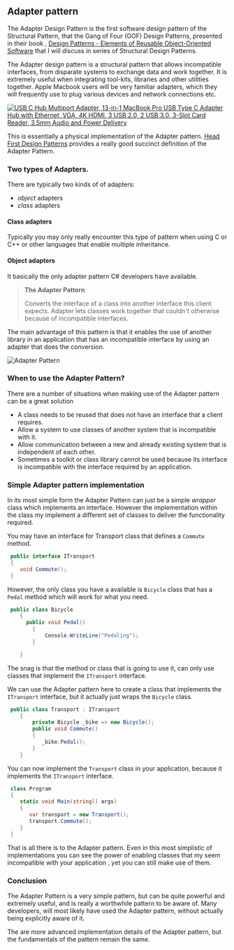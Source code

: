 ## Adapter pattern

The Adapter Design Pattern is the first software design pattern of the Structural Pattern, that the Gang of Four (GOF) Design Patterns,  presented in their book , [Design Patterns - Elements of Reusable Object-Oriented Software](https://amzn.to/2PdkTck)
that I will discuss in series of Structural Design Patterns.

The Adapter design pattern is a structural pattern that allows incompatible interfaces, from disparate systems to exchange data and work together.  It is extremely useful when integrating tool-kits, libraries and other utilities together.  Apple Macbook users will be very familiar adapters, which they will frequently use to plug various devices and network connections etc.

[![USB C Hub Multiport Adapter, 13-in-1 MacBook Pro USB Type C Adapter Hub with Ethernet, VGA, 4K HDMI, 3 USB 2.0, 2 USB 3.0, 3-Slot Card Reader, 3.5mm Audio and Power Delivery](https://garywoodfine.com/wp-content/uploads/2021/04/adapter-pattern.jpg)](https://amzn.to/3gHAkXX)

This is essentially a physical implementation of the Adapter pattern.  [Head First Design Patterns](https://amzn.to/3tSqSVo "Head First Design Patterns: Building Extensible and Maintainable Object-Oriented Software")  provides a really good succinct definition of the Adapter Pattern.

### Two types of Adapters.

There are typically two kinds of of adapters:
* *object* adapters
* *class* adapters

#### Class adapters
Typically you may only really encounter this type of pattern when using C or C++ or other languages that enable multiple inheritance.

#### Object adapters
It basically the only adapter pattern C# developers have available.

> **The Adapter Pattern**
> 
>  Converts the interface of a class into another interface this client expects. Adapter lets classes work together that couldn't otherwise because of incompatible interfaces.

The main advantage of this pattern is that it enables the use of another library in an application that has an incompatible interface by using an adapter that does the conversion. 


![Adapter Pattern](https://garywoodfine.com/wp-content/uploads/2021/04/adapter-pattern.png)

### When to use the Adapter Pattern?
There are a number of situations when making use of the Adapter pattern can be a great solution

* A class needs to be reused that does not have an interface that a client requires.
* Allow a system to use classes of another system that is incompatible with it.
* Allow communication between a new and already existing system that is independent of each other.
* Sometimes a toolkit or class library cannot be used because its interface is incompatible with the interface required by an application.

### Simple Adapter pattern implementation
In its most simple form the Adapter Pattern can just be a simple *wrapper* class which implements an interface. However the implementation within the class my implement a different set of classes to deliver the functionality required.

You may have an interface for Transport class that defines a `Commute` method.
```c#
 public interface ITransport
 {
    void Commute();
 }
```

However, the only class you have a available is `Bicycle` class that has a `Pedal` method which will work for what you need.

```c#
 public class Bicycle
    {
      public void Pedal()
        {
            Console.WriteLine("Pedaling");
        }

    }
```

The snag is that the method or class that is going to use it, can only use classes that implement the `ITransport` interface.  

We can use the Adapter pattern here to create a class that implements the `ITransport` interface, but it actually just wraps the `Bicycle` class.

```c#
 public class Transport : ITransport
    {
        private Bicycle _bike => new Bicycle();
        public void Commute()
        {
           _bike.Pedal();
        }
    }
```

You can now implement the `Transport` class in your application, because it implements the `ITransport` interface.

```c#
 class Program
 {
    static void Main(string[] args)
    {
       var transport = new Transport();
       transport.Commute();
    }
 }
```
That is all there is to the Adapter pattern. Even in this most simplistic of implementations you can see the power of enabling classes that my seem incompatible with your application , yet you can still make use of them.

### Conclusion 
The Adapter Pattern is a very simple pattern, but can be quite powerful and extremely useful, and is really a worthwhile pattern to be aware of. Many developers, will most likely have used the Adapter pattern, without actually being explicitly aware of it.

The are more advanced implementation details of the Adapter pattern, but the fundamentals of the pattern remain the same.